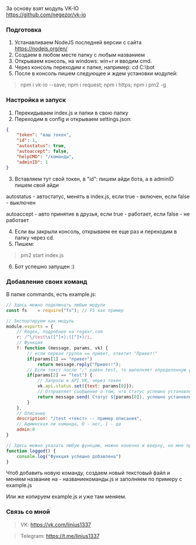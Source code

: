 За основу взят модуль VK-IO  
https://github.com/negezor/vk-io

### Подготовка
1. Устанавливаем NodeJS последней версии с сайта https://nodejs.org/en/
2. Создаем в любом месте папку с любым названием
3. Открываем консоль, на windows: win+r и вводим cmd.
4. Через консоль переходим к папке, например: cd C:\bot
5. После в консоль пишем следующее и ждем установки модулей:
> npm i vk-io --save; npm i request; npm i https; npm i pm2 -g

### Настройка и запуск
1. Перекидываем index.js и папки в свою папку
2. Переходим в config и открываем settings.json:
```JSON
{
	"token": "ваш токен",
	"id": 1,
	"autostatus": true,
	"autoaccept": false,
	"helpCMD": "/команды",
	"adminID": 1
}
```

3. Вставляем тут свой токен, в "id": пишем айди бота, а в adminID пишем свой айди  

autostatus - автостатус, менять в index.js, если true - включен, если false - выключен  

autoaccept - авто принятие в друзья, если true - работает, если false - не работает

4. Если вы закрыли консоль, открываем ее еще раз и переходим в папку через cd.
5. Пишем:
> pm2 start index.js

6. Бот успешно запущен :)

### Добавление своих команд
В папке commands, есть example.js:
```JavaScript
// Здесь можно подключать любые модули
const fs 	= require("fs"); // FS как пример

// Экспортируем как модуль
module.exports = {
	// Regex, подробнее на regexr.com
	r: /^\/test\s([^]+);([^]+)/i,
	// Функция
	f: function (message, params, vk) {
		// если первая группа == привет, ответит "Привет!"
		if(params[1] == "привет")
			return message.reply("Привет!");
		// Если текст после ";" равен test, то выполняет определенную функцию
		if(params[2] == "test") {
			// Запросы к API VK, через токен
			vk.api.status.set({text: params[0]});
			// Отправляет сообщение о том, что статус успешно установлен
			return message.send(`Статус ${params[0]}, успешно установлен.`);
		}
	},
	// Описание
	description: "/test <текст> -- пример описания",
	// Админская ли команда, 0 - нет, 1 - да
	admin:0
}

// Здесь можно указать любую функцию, можно конечно и вверху, но мне приятнее когда функции в конце документа
function logged() {
	console.log("Функция успешно добавлена")
}
```
Чтоб добавить новую команду, создаем новый текстовый файл и меняем название на - названиекоманды.js и заполняем по примеру с example.js  

Или же копируем example.js и уже там меняем.

### Связь со мной
> VK:
> https://vk.com/linius1337

> Telegram:
> https://t.me/linius1337